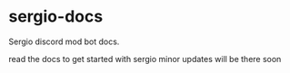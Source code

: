 # sergio-docs
Sergio discord mod bot docs.

read the docs to get started with sergio
minor updates will be there soon
